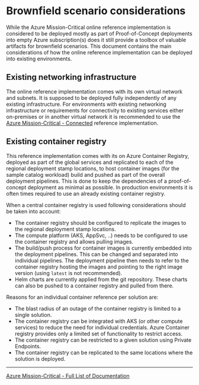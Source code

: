 # Brownfield scenario considerations

While the Azure Mission-Critical online reference implementation is considered to be deployed mostly as part of Proof-of-Concept deployments into empty Azure subscription(s) does it still provide a toolbox of valuable artifacts for brownfield scenarios. This document contains the main considerations of how the online reference implementation can be deployed into existing environments.

## Existing networking infrastructure

The online reference implementation comes with its own virtual network and subnets. It is supposed to be deployed fully independently of any existing infrastructure. For environments with existing networking infrastructure or requirements for connectivity to existing services either on-premises or in another virtual network it is recommended to use the [Azure Mission-Critical - Connected](https://github.com/Azure/Mission-Critical-Connected/) reference implementation.

## Existing container registry

This reference implementation comes with its on Azure Container Registry, deployed as part of the global services and replicated to each of the regional deployment stamp locations, to host container images (for the sample catalog workload) build and pushed as part of the overall deployment pipelines. This is done to keep the dependencies of a proof-of-concept deployment as minimal as possible. In production environments it is often times required to use an already existing container registry.

When a central container registry is used following considerations should be taken into account:

* The container registry should be configured to replicate the images to the regional deployment stamp locations.
* The compute platform (AKS, AppSvc, ..) needs to be configured to use the container registry and allows pulling images.
* The build/push process for container images is currently embedded into the deployment pipelines. This can be changed and separated into individual pipelines. The deployment pipeline then needs to refer to the container registry hosting the images and pointing to the right image version (using `latest` is not recommended).
* Helm charts are currently applied from the git repository. These charts can also be pushed to a container registry and pulled from there.

Reasons for an individual container reference per solution are:

* The blast radius of an outage of the container registry is limited to a single solution.
* The container registry can be integrated with AKS (or other compute services) to reduce the need for individual credentials. Azure Container registry provides only a limited set of functionality to restrict access.
* The container registry can be restricted to a given solution using Private Endpoints.
* The container registry can be replicated to the same locations where the solution is deployed.

---

[Azure Mission-Critical - Full List of Documentation](/docs/README.md)

